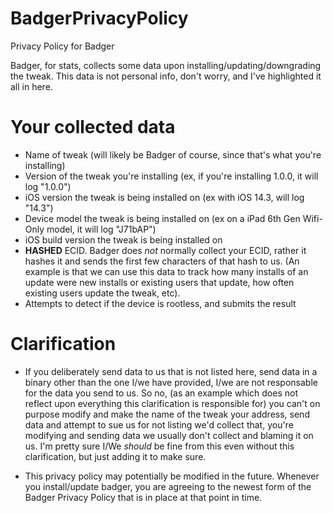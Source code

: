 # BadgerPrivacyPolicy
Privacy Policy for Badger

Badger, for stats, collects some data upon installing/updating/downgrading the tweak. This data is not personal info, don't worry, and I've highlighted it all in here.

# Your collected data
- Name of tweak (will likely be Badger of course, since that's what you're installing)
- Version of the tweak you're installing (ex, if you're installing 1.0.0, it will log "1.0.0")
- iOS version the tweak is being installed on (ex with iOS 14.3, will log "14.3")
- Device model the tweak is being installed on (ex on a iPad 6th Gen Wifi-Only model, it will log "J71bAP")
- iOS build version the tweak is being installed on
- **HASHED** ECID. Badger does *not* normally collect your ECID, rather it hashes it and sends the first few characters of that hash to us. (An example is that we can use this data to track how many installs of an update were new installs or existing users that update, how often existing users update the tweak, etc).
- Attempts to detect if the device is rootless, and submits the result

# Clarification
- If you deliberately send data to us that is not listed here, send data in a binary other than the one I/we have provided, I/we are not responsable for the data you send to us. So no, (as an example which does not reflect upon everything this clarification is responsible for) you can't on purpose modify and make the name of the tweak your address, send data and attempt to sue us for not listing we'd collect that, you're modifying and sending data we usually don't collect and blaming it on us. I'm pretty sure I/We *should* be fine from this even without this clarification, but just adding it to make sure.

- This privacy policy may potentially be modified in the future. Whenever you install/update badger, you are agreeing to the newest form of the Badger Privacy Policy that is in place at that point in time.
